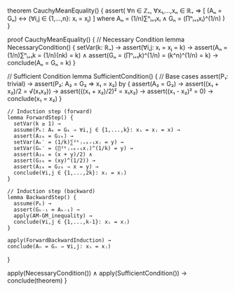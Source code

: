 theorem CauchyMeanEquality() {
  assert(
    ∀n ∈ ℤ₊, ∀x₁,...,xₙ ∈ ℝ₊ ⇒ [
      (Aₙ = Gₙ) ↔ (∀i,j ∈ {1,...,n}: xᵢ = xⱼ)
    ]
    where
    Aₙ = (1/n)∑ⁿᵢ₌₁xᵢ ∧
    Gₙ = (∏ⁿᵢ₌₁xᵢ)^(1/n)
  )
}

proof CauchyMeanEquality() {
  // Necessary Condition
  lemma NecessaryCondition() {
    setVar(k: ℝ₊) →
    assert(∀i,j: xᵢ = xⱼ = k) →
    assert(Aₙ = (1/n)∑ⁿᵢ₌₁k = (1/n)(nk) = k) ∧
    assert(Gₙ = (∏ⁿᵢ₌₁k)^(1/n) = (k^n)^(1/n) = k) →
    conclude(Aₙ = Gₙ = k)
  }

  // Sufficient Condition
  lemma SufficientCondition() {
    // Base cases
    assert(P₁: trivial) →
    assert(P₂: A₂ = G₂ ⇒ x₁ = x₂) by {
      assert(A₂ = G₂) →
      assert((x₁ + x₂)/2 = √(x₁x₂)) →
      assert(((x₁ + x₂)/2)² = x₁x₂) →
      assert((x₁ - x₂)² = 0) →
      conclude(x₁ = x₂)
    }

    // Induction step (forward)
    lemma ForwardStep() {
      setVar(k ≥ 1) →
      assume(Pₖ: Aₖ = Gₖ ⇒ ∀i,j ∈ {1,...,k}: xᵢ = xⱼ = x) →
      assert(A₂ₖ = G₂ₖ) →
      setVar(Aₖ′ = (1/k)∑²ᵏⱼ₌ₖ₊₁xⱼ = y) →
      setVar(Gₖ′ = (∏²ᵏⱼ₌ₖ₊₁xⱼ)^(1/k) = y) →
      assert(A₂ₖ = (x + y)/2) ∧
      assert(G₂ₖ = (xy)^(1/2)) →
      assert(A₂ₖ = G₂ₖ ⇒ x = y) →
      conclude(∀i,j ∈ {1,...,2k}: xᵢ = xⱼ)
    }

    // Induction step (backward)
    lemma BackwardStep() {
      assume(Pₖ) →
      assert(Gₖ₋₁ = Aₖ₋₁) →
      apply(AM-GM_inequality) →
      conclude(∀i,j ∈ {1,...,k-1}: xᵢ = xⱼ)
    }
    
    apply(ForwardBackwardInduction) →
    conclude(Aₙ = Gₙ ⇒ ∀i,j: xᵢ = xⱼ)
  }

  apply(NecessaryCondition()) ∧
  apply(SufficientCondition()) →
  conclude(theorem)
}